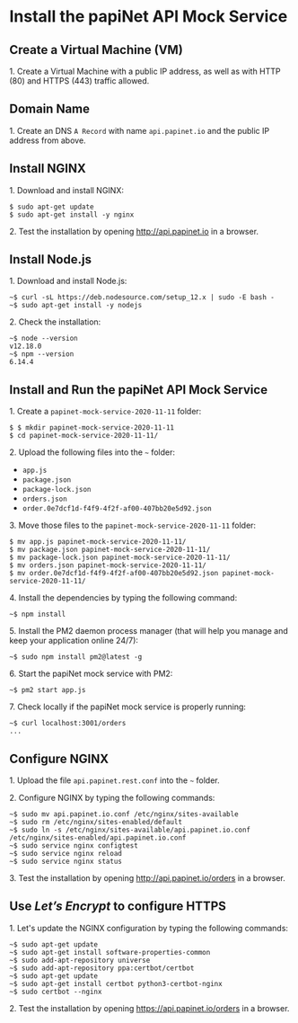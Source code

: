 # Install the papiNet API Mock Service

## Create a Virtual Machine (VM)

1\. Create a Virtual Machine with a public IP address, as well as with HTTP (80) and HTTPS (443) traffic allowed.

## Domain Name

1\. Create an DNS `A Record` with name `api.papinet.io` and the public IP address from above.

## Install NGINX

1\. Download and install NGINX:

```text
$ sudo apt-get update
$ sudo apt-get install -y nginx
```

2\. Test the installation by opening <http://api.papinet.io> in a browser.

## Install Node.js

1\. Download and install Node.js:

```text
~$ curl -sL https://deb.nodesource.com/setup_12.x | sudo -E bash -
~$ sudo apt-get install -y nodejs
```

2\. Check the installation:

```text
~$ node --version
v12.18.0
~$ npm --version
6.14.4
```

## Install and Run the papiNet API Mock Service

1\. Create a `papinet-mock-service-2020-11-11` folder:

```text
$ $ mkdir papinet-mock-service-2020-11-11
$ cd papinet-mock-service-2020-11-11/
```

2\. Upload the following files into the `~` folder:

* `app.js`
* `package.json`
* `package-lock.json`
* `orders.json`
* `order.0e7dcf1d-f4f9-4f2f-af00-407bb20e5d92.json`

3\. Move those files to the `papinet-mock-service-2020-11-11` folder:

```text
$ mv app.js papinet-mock-service-2020-11-11/
$ mv package.json papinet-mock-service-2020-11-11/
$ mv package-lock.json papinet-mock-service-2020-11-11/
$ mv orders.json papinet-mock-service-2020-11-11/
$ mv order.0e7dcf1d-f4f9-4f2f-af00-407bb20e5d92.json papinet-mock-service-2020-11-11/
```

4\. Install the dependencies by typing the following command:

```text
~$ npm install
```

5\. Install the PM2 daemon process manager (that will help you manage and keep your application online 24/7):

```text
~$ sudo npm install pm2@latest -g
```

6\. Start the papiNet mock service with PM2:

```text
~$ pm2 start app.js
```

7\. Check locally if the papiNet mock service is properly running:

```text
~$ curl localhost:3001/orders
...
```

## Configure NGINX

1\. Upload the file `api.papinet.rest.conf` into the `~` folder.

2\. Configure NGINX by typing the following commands:

```text
~$ sudo mv api.papinet.io.conf /etc/nginx/sites-available
~$ sudo rm /etc/nginx/sites-enabled/default
~$ sudo ln -s /etc/nginx/sites-available/api.papinet.io.conf /etc/nginx/sites-enabled/api.papinet.io.conf
~$ sudo service nginx configtest
~$ sudo service nginx reload
~$ sudo service nginx status
```

3\. Test the installation by opening <http://api.papinet.io/orders> in a browser.

## Use _Let’s Encrypt_ to configure HTTPS

1\. Let's update the NGINX configuration by typing the following commands:

```text
~$ sudo apt-get update
~$ sudo apt-get install software-properties-common
~$ sudo add-apt-repository universe
~$ sudo add-apt-repository ppa:certbot/certbot
~$ sudo apt-get update
~$ sudo apt-get install certbot python3-certbot-nginx
~$ sudo certbot --nginx
```

2\. Test the installation by opening <https://api.papinet.io/orders> in a browser.
